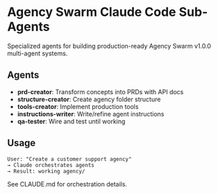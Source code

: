 # Agency Swarm Claude Code Sub-Agents

Specialized agents for building production-ready Agency Swarm v1.0.0 multi-agent systems.

## Agents

- **prd-creator**: Transform concepts into PRDs with API docs
- **structure-creator**: Create agency folder structure
- **tools-creator**: Implement production tools
- **instructions-writer**: Write/refine agent instructions
- **qa-tester**: Wire and test until working

## Usage

```
User: "Create a customer support agency"
→ Claude orchestrates agents
→ Result: working agency/
```

See CLAUDE.md for orchestration details.
